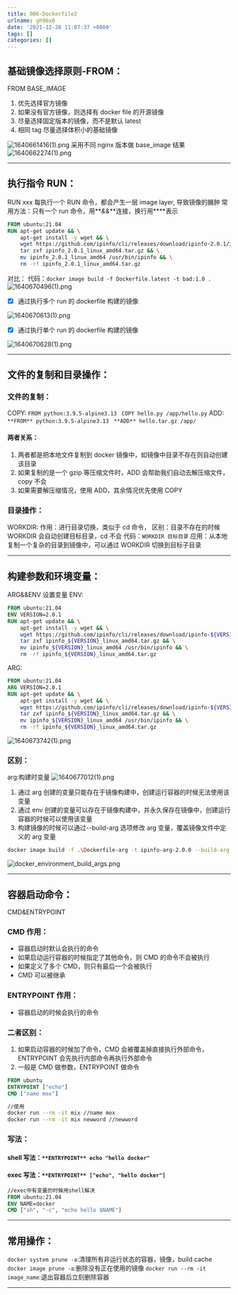 ```yaml
---
title: 006-Dockerfile2
urlname: gh96x0
date: '2021-12-28 11:07:37 +0800'
tags: []
categories: []
---
```


## 基础镜像选择原则-FROM：

FROM BASE_IMAGE

1. 优先选择官方镜像
1. 如果没有官方镜像，则选择有 docker file 的开源镜像
1. 尽量选择固定版本的镜像，而不是默认 latest
1. 相同 tag 尽量选择体积小的基础镜像

![1640661416(1).png](https://cdn.nlark.com/yuque/0/2021/png/115484/1640661420821-11213505-b2d6-45ca-807d-b126e6342352.png#clientId=u3e4ace8d-8e88-4&crop=0&crop=0&crop=1&crop=1&from=paste&height=452&id=u280a25df&margin=%5Bobject%20Object%5D&name=1640661416%281%29.png&originHeight=904&originWidth=1268&originalType=binary∶=1&rotation=0&showTitle=false&size=66258&status=done&style=none&taskId=ufa417bf7-3355-4799-a9b6-67fa9e0ab79&title=&width=634)
采用不同 nginx 版本做 base_image 结果
![1640662274(1).png](https://cdn.nlark.com/yuque/0/2021/png/115484/1640662291806-e55a1a14-aef9-4d32-a180-e6676c207e65.png#clientId=uc99858bd-37ce-4&crop=0&crop=0&crop=1&crop=1&from=drop&id=u81ccb6ed&margin=%5Bobject%20Object%5D&name=1640662274%281%29.png&originHeight=140&originWidth=864&originalType=binary∶=1&rotation=0&showTitle=false&size=14674&status=done&style=none&taskId=u8e2553a8-7685-475f-bd9a-d58089cf6cb&title=)

---

## 执行指令 RUN：

RUN xxx
每执行一个 RUN 命令，都会产生一层 image layer, 导致镜像的臃肿
常用方法：只有一个 run 命令，用**_&&_**连接，换行用\*\*\*\*表示

```dockerfile
FROM ubuntu:21.04
RUN apt-get update && \
    apt-get install -y wget && \
    wget https://github.com/ipinfo/cli/releases/download/ipinfo-2.0.1/ipinfo_2.0.1_linux_amd64.tar.gz && \
    tar zxf ipinfo_2.0.1_linux_amd64.tar.gz && \
    mv ipinfo_2.0.1_linux_amd64 /usr/bin/ipinfo && \
    rm -rf ipinfo_2.0.1_linux_amd64.tar.gz
```

对比：
代码：`docker image build -f Dockerfile.latest -t bad:1.0 .`
![1640670496(1).png](https://cdn.nlark.com/yuque/0/2021/png/115484/1640670506193-1d653dee-a88f-44f6-ab2e-9a887885c5b4.png#clientId=u096228e7-e798-4&crop=0&crop=0&crop=1&crop=1&from=paste&height=82&id=u3a7b8d78&margin=%5Bobject%20Object%5D&name=1640670496%281%29.png&originHeight=163&originWidth=827&originalType=binary∶=1&rotation=0&showTitle=false&size=16492&status=done&style=none&taskId=u312a892c-7f7d-4cf1-a814-c4b354abbfb&title=&width=413.5)

- [x] 通过执行多个 run 的 dockerfile 构建的镜像

![1640670613(1).png](https://cdn.nlark.com/yuque/0/2021/png/115484/1640670616894-f1f3f83f-6b01-498b-9d37-7fc724556c35.png#clientId=u096228e7-e798-4&crop=0&crop=0&crop=1&crop=1&from=paste&height=104&id=u12ebe7a3&margin=%5Bobject%20Object%5D&name=1640670613%281%29.png&originHeight=208&originWidth=1091&originalType=binary∶=1&rotation=0&showTitle=false&size=29485&status=done&style=none&taskId=ubf765b9e-9364-4114-b2d7-39e6faf5cc5&title=&width=545.5)

- [x] 通过执行单个 run 的 dockerfile 构建的镜像

![1640670628(1).png](https://cdn.nlark.com/yuque/0/2021/png/115484/1640670631921-bb77c17a-755e-4212-8de5-44d4046b6bf1.png#clientId=u096228e7-e798-4&crop=0&crop=0&crop=1&crop=1&from=paste&height=66&id=u1a34d95f&margin=%5Bobject%20Object%5D&name=1640670628%281%29.png&originHeight=131&originWidth=1152&originalType=binary∶=1&rotation=0&showTitle=false&size=15866&status=done&style=none&taskId=u9c659f71-a384-4747-ac94-bd01266596b&title=&width=576)

---

## 文件的复制和目录操作：

### 文件的复制：

COPY:
`FROM python:3.9.5-alpine3.13 `
`COPY hello.py /app/hello.py`
ADD:
`**FROM** python:3.9.5-alpine3.13 `
`**ADD** hello.tar.gz /app/`

#### 两者关系：

1. 两者都是把本地文件复制到 docker 镜像中，如镜像中目录不存在则自动创建该目录
1. 如果复制的是一个 gzip 等压缩文件时，ADD 会帮助我们自动去解压缩文件，copy 不会
1. 如果需要解压缩情况，使用 ADD，其余情况优先使用 COPY

### 目录操作：

WORKDIR:
作用：进行目录切换，类似于 cd 命令，
区别：目录不存在的时候 WORKDIR 会自动创建目标目录，cd 不会
代码：`WORKDIR 目标目录`
应用：从本地复制一个复杂的目录到镜像中，可以通过 WORKDIR 切换到目标子目录

---

## 构建参数和环境变量：

ARG&&ENV 设置变量
ENV:

```dockerfile
FROM ubuntu:21.04
ENV VERSION=2.0.1
RUN apt-get update && \
    apt-get install -y wget && \
    wget https://github.com/ipinfo/cli/releases/download/ipinfo-${VERSION}/ipinfo_${VERSION}_linux_amd64.tar.gz && \
    tar zxf ipinfo_${VERSION}_linux_amd64.tar.gz && \
    mv ipinfo_${VERSION}_linux_amd64 /usr/bin/ipinfo && \
    rm -rf ipinfo_${VERSION}_linux_amd64.tar.gz
```

ARG:

```dockerfile
FROM ubuntu:21.04
ARG VERSION=2.0.1
RUN apt-get update && \
    apt-get install -y wget && \
    wget https://github.com/ipinfo/cli/releases/download/ipinfo-${VERSION}/ipinfo_${VERSION}_linux_amd64.tar.gz && \
    tar zxf ipinfo_${VERSION}_linux_amd64.tar.gz && \
    mv ipinfo_${VERSION}_linux_amd64 /usr/bin/ipinfo && \
    rm -rf ipinfo_${VERSION}_linux_amd64.tar.gz
```

![1640673742(1).png](https://cdn.nlark.com/yuque/0/2021/png/115484/1640673752556-7810f718-cbf6-4181-88e3-497f1f0414d6.png#clientId=ucd2b1d4b-4a86-4&crop=0&crop=0&crop=1&crop=1&from=paste&height=168&id=u5aa2ff8f&margin=%5Bobject%20Object%5D&name=1640673742%281%29.png&originHeight=336&originWidth=799&originalType=binary∶=1&rotation=0&showTitle=true&size=27134&status=done&style=none&taskId=u37b1e990-68b7-4eb1-9528-e7d35d284f6&title=%E6%89%A7%E8%A1%8C%E7%BB%93%E6%9E%9C&width=399.5 "执行结果")

### 区别：

arg:构建时变量
![1640677012(1).png](https://cdn.nlark.com/yuque/0/2021/png/115484/1640677020192-55ff1abb-c3ec-486e-b859-511b1c2bc8c3.png#clientId=ucd2b1d4b-4a86-4&crop=0&crop=0&crop=1&crop=1&from=paste&height=372&id=u849efa38&margin=%5Bobject%20Object%5D&name=1640677012%281%29.png&originHeight=744&originWidth=1935&originalType=binary∶=1&rotation=0&showTitle=false&size=95290&status=done&style=none&taskId=u6e189ec9-dcba-4c42-9ebe-a7fdf64b90e&title=&width=967.5)

1. 通过 arg 创建的变量只能存在于镜像构建中，创建运行容器的时候无法使用该变量
1. 通过 env 创建的变量可以存在于镜像构建中，并永久保存在镜像中，创建运行容器的时候可以使用该变量
1. 构建镜像的时候可以通过--build-arg 选项修改 arg 变量，覆盖镜像文件中定义的 arg 变量

```bash
docker image build -f .\Dockerfile-arg -t ipinfo-arg-2.0.0 --build-arg VERSION=2.0.0 .
```

![docker_environment_build_args.png](https://cdn.nlark.com/yuque/0/2021/png/115484/1640672713556-cd0d8bd1-753e-4cec-9280-55844749a799.png#clientId=u86165680-5e8d-4&crop=0&crop=0&crop=1&crop=1&from=ui&height=476&id=ua6bc57d8&margin=%5Bobject%20Object%5D&name=docker_environment_build_args.png&originHeight=476&originWidth=533&originalType=binary∶=1&rotation=0&showTitle=true&size=27420&status=done&style=none&taskId=ud3d6189c-2f01-4b1b-8b6d-e5ccf2df474&title=ENV%E5%92%8Carg%E7%9A%84%E5%8C%BA%E5%88%AB&width=533 "ENV和arg的区别")

---

## 容器启动命令：

CMD&ENTRYPOINT

### CMD 作用：

- 容器启动时默认会执行的命令
- 如果启动运行容器的时候指定了其他命令，则 CMD 的命令不会被执行
- 如果定义了多个 CMD，则只有最后一个会被执行
- CMD 可以被继承

### ENTRYPOINT 作用：

- 容器启动的时候会执行的命令

### 二者区别：

1. 如果启动容器的时候加了命令，CMD 会被覆盖掉直接执行外部命令，ENTRYPOINT 会先执行内部命令再执行外部命令
1. 一般是 CMD 做参数，ENTRYPOINT 做命令

```dockerfile
FROM ubuntu
ENTRYPOINT ["echo"]
CMD ["name mox"]
```

```bash
//使用
docker run --rm -it mix //name mox
docker run --rm -it mix newword //newword
```

### 写法：

#### shell 写法：`**ENTRYPOINT** echo "hello docker"`

#### exec 写法：`**ENTRYPOINT** ["echo", "hello docker"]`

```dockerfile
//exec中有变量的时候用shell解决
FROM ubuntu:21.04
ENV NAME=docker
CMD ["sh", "-c", "echo hello $NAME"]
```

---

## 常用操作：

`docker system prune -a`:清理所有非运行状态的容器，镜像，build cache
`docker image prune -a`:删除没有正在使用的镜像
`docker run --rm -it image_name`:退出容器后立刻删除容器

---

